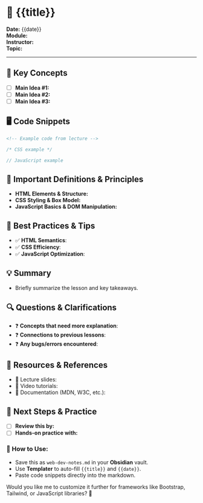 

# 🌟 {{title}}
**Date:** {{date}}  
**Module:**  
**Instructor:**  
**Topic:**  

---

## 📝 Key Concepts
- [ ] **Main Idea #1:**  
- [ ] **Main Idea #2:**  
- [ ] **Main Idea #3:**  

## 🖥️ Code Snippets
```html
<!-- Example code from lecture -->
```

```css
/* CSS example */
```

```js
// JavaScript example
```

## 🔎 Important Definitions & Principles

- **HTML Elements & Structure:**
- **CSS Styling & Box Model:**
- **JavaScript Basics & DOM Manipulation:**

## 📌 Best Practices & Tips

- ✅ **HTML Semantics**:
- ✅ **CSS Efficiency**:
- ✅ **JavaScript Optimization**:

## 💡 Summary

- Briefly summarize the lesson and key takeaways.

## 🔍 Questions & Clarifications

- ❓ **Concepts that need more explanation**:
- ❓ **Connections to previous lessons**:
- ❓ **Any bugs/errors encountered**:

## 🔗 Resources & References

- 📄 Lecture slides:
- 🎥 Video tutorials:
- 📖 Documentation (MDN, W3C, etc.):

## 🚀 Next Steps & Practice

- [ ]  **Review this by:**
- [ ]  **Hands-on practice with:**

### 🔹 How to Use:
- Save this as `web-dev-notes.md` in your **Obsidian** vault.
- Use **Templater** to auto-fill `{{title}}` and `{{date}}`.
- Paste code snippets directly into the markdown.

Would you like me to customize it further for frameworks like Bootstrap, Tailwind, or JavaScript libraries? 🚀
